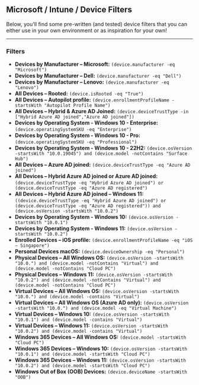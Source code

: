 ## Microsoft / Intune / Device Filters

Below, you'll find some pre-written (and tested) device filters that you can either use in your own environment or as inspiration for your own!

---

### Filters

- **Devices by Manufacturer – Microsoft:** `(device.manufacturer -eq "Microsoft")`
- **Devices by Manufacturer – Dell:** `(device.manufacturer -eq "Dell")`
- **Devices by Manufacturer – Lenovo:** `(device.manufacturer -eq "Lenovo")`
- **All Devices – Rooted:** `(device.isRooted -eq "True")`
- **All Devices – Autopilot profile:** `(device.enrollmentProfileName -startsWith "Autopilot Profile Name")`
- **All Devices – Hybrid & Azure AD Joined:** `(device.deviceTrustType -in ["Hybrid Azure AD joined","Azure AD joined"])`
- **Devices by Operating System - Windows 10 - Enterprise:** `(device.operatingSystemSKU -eq "Enterprise")`
- **Devices by Operating System - Windows 10 - Pro:** `(device.operatingSystemSKU -eq "Professional")`
- **Devices by Operating System - Windows 10 - 22H2:** `(device.osVersion -startsWith "10.0.19045") and (device.model -notContains "Surface Hub")`
- **All Devices – Azure AD joined:** `(device.deviceTrustType -eq "Azure AD joined")`
- **All Devices – Hybrid Azure AD joined or Azure AD joined:** `(device.deviceTrustType -eq "Hybrid Azure AD joined") or (device.deviceTrustType -eq "Azure AD registered")`
- **All Devices – Hybrid Azure AD joined – Windows 11:** `((device.deviceTrustType -eq "Hybrid Azure AD joined") or (device.deviceTrustType -eq "Azure AD registered")) and (device.osVersion -startsWith "10.0.2")`
- **Devices by Operating System - Windows 10:** `(device.osVersion -startsWith "10.0.1")`
- **Devices by Operating System - Windows 11:** `(device.osVersion -startsWith "10.0.2")`
- **Enrolled Devices – iOS profile:** `(device.enrollmentProfileName -eq "iOS – Singapore")`
- **Personal Devices macOS:** `(device.deviceOwnership -eq "Personal")`
- **Physical Devices – All Windows OS:** `(device.osVersion -startsWith "10.0.") and (device.model -notContains "Virtual") and (device.model -notContains "Cloud PC")`
- **Physical Devices – Windows 11:** `(device.osVersion -startsWith "10.0.2") and (device.model -notContains "Virtual") and (device.model -notContains "Cloud PC")`
- **Virtual Devices – All Windows OS:** `(device.osVersion -startsWith "10.0.") and (device.model -contains "Virtual")`
- **Virtual Devices – All Windows OS (Azure AD only):** `(device.osVersion -startsWith "10.0.") and (device.model -eq "Virtual Machine")`
- **Virtual Devices – Windows 10:** `(device.osVersion -startsWith "10.0.1") and (device.model -contains "Virtual")`
- **Virtual Devices – Windows 11:** `(device.osVersion -startsWith "10.0.2") and (device.model -contains "Virtual")`
- **Windows 365 Devices – All Windows OS:** `(device.model -startsWith "Cloud PC")`
- **Windows 365 Devices – Windows 10:** `(device.osVersion -startsWith "10.0.1") and (device.model -startsWith "Cloud PC")`
- **Windows 365 Devices – Windows 11:** `(device.osVersion -startsWith "10.0.2") and (device.model -startsWith "Cloud PC")`
- **Windows Out of Box (OOB) Devices:** `(device.deviceName -startsWith "OOB")`
